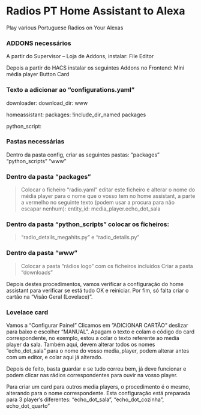 # Radios PT Home Assistant to Alexa
Play various Portuguese Radios on Your Alexas

### ADDONS necessários ###
A partir do Supervisor – Loja de Addons, instalar: 
File Editor 

Depois a partir do HACS instalar os seguintes Addons no Frontend:
Mini média player
Button Card

### Texto a adicionar ao “configurations.yaml” ###
downloader:
  download_dir: www

homeassistant:
  packages: !include_dir_named packages

python_script:

### Pastas necessárias ###
Dentro da pasta config, criar as seguintes pastas:
“packages”
“python_scripts”
“www”

### Dentro da pasta “packages” ###
> Colocar o ficheiro “radio.yaml”  editar este ficheiro e alterar o nome do média player para o nome que o vosso tem no home assistant, a parte a vermelho no seguinte texto (podem usar a procura para não escapar nenhum):
entity_id: media_player.echo_dot_sala

### Dentro da pasta “python_scripts” colocar os ficheiros: ###
> “radio_details_megahits.py” e “radio_details.py”

### Dentro da pasta “www” ###
> Colocar a pasta “rádios logo” com os ficheiros incluídos
> Criar a pasta “downloads”

Depois destes procedimentos, vamos verificar a configuração do home assistant para verificar se está tudo OK e reiniciar.
Por fim, só falta criar o cartão na “Visão Geral (Lovelace)”.

### Lovelace card ###
Vamos a “Configurar Painel”
Clicamos em ”ADICIONAR CARTÃO” deslizar para baixo e escolher “MANUAL”.
Apagam o texto e colam o código do card correspondente, no exemplo, estou a colar o texto referente ao media player da sala. Também aqui, devem alterar todos os nomes “echo_dot_sala” para o nome do vosso media_player, podem alterar antes com um editor, e colar aqui já alterado.

Depois de feito, basta guardar e se tudo correu bem, já deve funcionar e podem clicar nas rádios correspondentes para ouvir na vosso player.

Para criar um card para outros media players, o procedimento é o mesmo, alterando para o nome correspondente. Esta configuração está preparada para 3 player’s diferentes: “echo_dot_sala”, “echo_dot_cozinha”, echo_dot_quarto”
